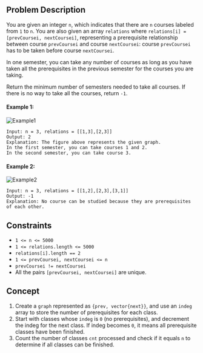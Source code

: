## Problem Description

You are given an integer `n`, which indicates that there are `n` courses labeled from `1` to `n`. You are also given an array `relations` where `relations[i] = [prevCoursei, nextCoursei]`, representing a prerequisite relationship between course `prevCoursei` and course `nextCoursei`: course `prevCoursei` has to be taken before course `nextCoursei`.

In one semester, you can take any number of courses as long as you have taken all the prerequisites in the previous semester for the courses you are taking.

Return the minimum number of semesters needed to take all courses. If there is no way to take all the courses, return `-1`.

#### Example 1:

![Example1](https://assets.leetcode.com/uploads/2021/02/24/course1graph.jpg)
```plaintext
Input: n = 3, relations = [[1,3],[2,3]]
Output: 2
Explanation: The figure above represents the given graph.
In the first semester, you can take courses 1 and 2.
In the second semester, you can take course 3.
```

#### Example 2:

![Example2](https://assets.leetcode.com/uploads/2021/02/24/course2graph.jpg)

```plaintext
Input: n = 3, relations = [[1,2],[2,3],[3,1]]
Output: -1
Explanation: No course can be studied because they are prerequisites of each other.
```

## Constraints

- `1 <= n <= 5000`
- `1 <= relations.length <= 5000`
- `relations[i].length == 2`
- `1 <= prevCoursei, nextCoursei <= n`
- `prevCoursei != nextCoursei`
- All the pairs `[prevCoursei, nextCoursei]` are unique.

## Concept
1. Create a `graph` represented as `{prev, vector{next}}`, and use an `indeg` array to store the number of prerequisites for each class.
2. Start with classes whose `indeg` is `0` (no prerequisites), and decrement the indeg for the next class. If indeg becomes `0`, it means all prerequisite classes have been finished.
3. Count the number of classes `cnt` processed and check if it equals `n` to determine if all classes can be finished.
